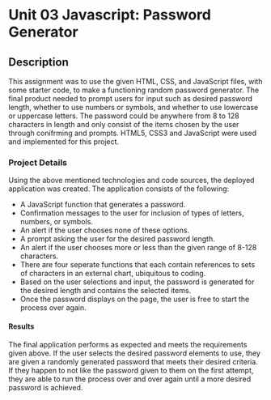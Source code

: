 # Unit 03 Javascript: Password Generator

## Description
This assignment was to use the given HTML, CSS, and JavaScript files, with some starter code, to make a functioning random password generator. The final product needed to prompt users for input such as desired password length, whether to use numbers or symbols, and whether to use lowercase or uppercase letters. The password could be anywhere from 8 to 128 characters in length and only consist of the items chosen by the user through conifrming and prompts. HTML5, CSS3 and JavaScript were used and implemented for this project.


### Project Details
Using the above mentioned technologies and code sources, the deployed application was created. The application consists of the following:

- A JavaScript function that generates a password.
- Confirmation messages to the user for inclusion of types of letters, numbers, or symbols.
- An alert if the user chooses none of these options.
- A prompt asking the user for the desired password length.
- An alert if the user chooses more or less than the given range of 8-128 characters.
- There are four seperate functions that each contain references to sets of characters in an external chart, ubiquitous to coding. 
- Based on the user selections and input, the password is generated for the desired length and contains the selected items.
- Once the password displays on the page, the user is free to start the process over again.
 
 #### Results
 The final application performs as expected and meets the requirements given above. If the user selects the desired password elements to use, they are given a randomly generated password that meets their desired criteria. If they happen to not like the password given to them on the first attempt, they are able to run the process over and over again until a more desired password is achieved.